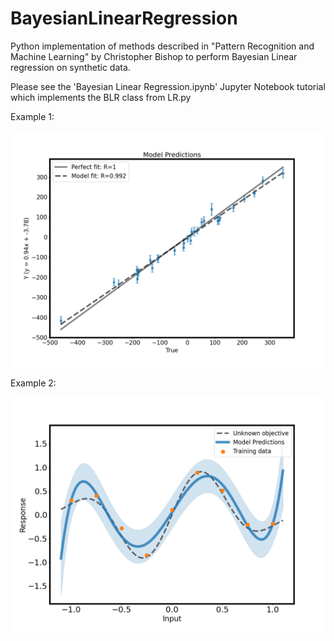 # BayesianLinearRegression
Python implementation of methods described in "Pattern Recognition and Machine Learning" by Christopher Bishop to perform Bayesian Linear regression on synthetic data.

Please see the 'Bayesian Linear Regression.ipynb' Jupyter Notebook tutorial which implements the BLR class from LR.py

Example 1:

![Alt text](Figures/example_1.png?raw=true "Linear basis example")

Example 2:

![Alt text](Figures/example_2.png?raw=true "Non-linear basis example")
